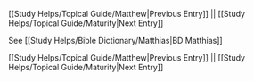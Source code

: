 [[Study Helps/Topical Guide/Matthew|Previous Entry]]  ||  [[Study Helps/Topical Guide/Maturity|Next Entry]]

 See [[Study Helps/Bible Dictionary/Matthias|BD Matthias]]

[[Study Helps/Topical Guide/Matthew|Previous Entry]]  ||  [[Study Helps/Topical Guide/Maturity|Next Entry]]